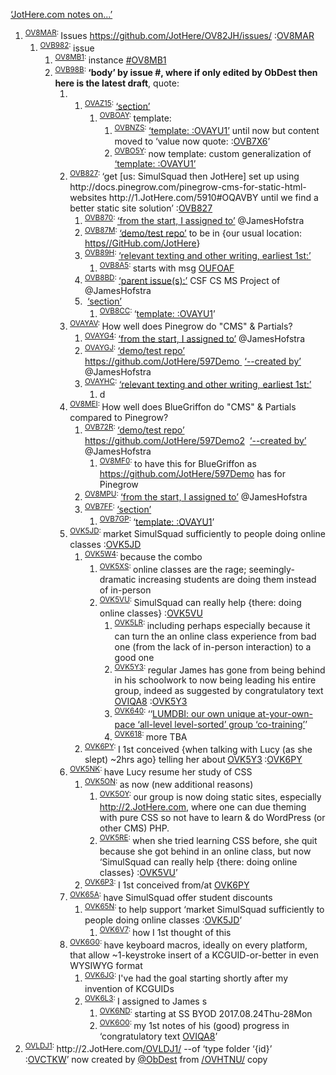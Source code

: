 ﻿<a href="http://1.JotHere.com/OVBFFW#OVHNI5">‘JotHere.com notes on...’</a>
<ol>
	<li><sup><a class="KENC7Z" id="OV8MAR" href="#OV8MAR">OV8MAR</a>: </sup>Issues&nbsp;<a href="https://github.com/JotHere/OV82JH/issues/">https://github.com/JotHere/OV82JH/issues/</a> :<a href="/OVLDJ1/#OV8MAR">OV8MAR</a>
			<ol>
		<li><sup><a class="KENC7Z" id="OVB982" href="#OVB982">OVB982</a>: </sup>issue<ol>
			<li><sup><a class="KENC7Z" id="OV8MB1" href="#OV8MB1">OV8MB1</a>: </sup>instance <a href="#OV8MB1">#OV8MB1</a></li>
			<li><sup><a class="KENC7Z" id="OVB98B" href="#OVB98B">OVB98B</a>: </sup><strong>‘body’ by issue #, where if only edited by ObDest then here is the latest draft</strong>, quote:<ol>
				<li>&nbsp;<ol>
	<li><sup><a class="KENC7Z" id="OVAZ15" href="#OVAZ15">OVAZ15</a>: </sup><a href="https://github.com/JotHere/OV82JH/issues/1#OVB7A9">‘section’</a><ol>
		<li><sup><a class="KENC7Z" id="OVBOAY" href="#OVBOAY">OVBOAY</a>: </sup>template:<ol>
			<li><sup><a class="KENC7Z" id="OVBNZS" href="#OVBNZS">OVBNZS</a>: </sup><a href="http://1.JotHere.com/OVBFFW#OVAYU1">‘template: :OVAYU1’</a> until now but content moved to ‘value now quote: :<a href="#OVB7X6">OVB7X6</a>’</li>
			<li><sup><a class="KENC7Z" id="OVBO5Y" href="#OVBO5Y">OVBO5Y</a>: </sup>now template: custom generalization of <a href="http://1.JotHere.com/OVBFFW#OVAYU1">‘template: :OVAYU1’</a></li>
		</ol>
		</li>
	</ol>
	</li>
</ol></li>
<li><sup><a class="KENC7Z" id="OVB827" href="#OVB827">OVB827</a>: </sup>‘get [us: SimulSquad then JotHere] set up using http://docs.pinegrow.com/pinegrow-cms-for-static-html-websites http://1.JotHere.com/5910#OQAVBY until we find a better static site solution’ :<a href="https://github.com/JotHere/OV82JH/issues/2#OVB827">OVB827</a>
<ol>
	<li><sup><a class="KENC7Z" id="OVB870" href="#OVB870">OVB870</a>: </sup><a href="https://github.com/JotHere/OV82JH/issues/1#OVAYYH">‘from the start, I assigned to’</a> @JamesHofstra</li>
	<li><sup><a class="KENC7Z" id="OVB87M" href="#OVB87M">OVB87M</a>: </sup><a href="https://github.com/JotHere/OV82JH/issues/1#OVAYYS">‘demo/test repo’</a> to be in {our usual location: <a href="../../../../../../JotHere_/1_/5914/https/GitHub.com/JotHere">https//GitHub.com/JotHere</a>} </li>
	<li><sup><a class="KENC7Z" id="OVB89H" href="#OVB89H">OVB89H</a>: </sup><a href="https://github.com/JotHere/OV82JH/issues/1#OVAYZ8">‘relevant texting and other writing, earliest 1st:’</a><ol>
		<li><sup><a class="KENC7Z" id="OVB8A5" href="#OVB8A5">OVB8A5</a>: </sup>starts with msg <a href="#OUFOAF">OUFOAF</a></li>
	</ol>
	</li>
	<li><sup><a class="KENC7Z" id="OVB8BD" href="#OVB8BD">OVB8BD</a>: </sup><a href="https://github.com/JotHere/OV82JH/issues/1#OVB7J5">‘parent issue(s):’</a> CSF CS MS Project of @JamesHofstra</li>
	<li>&nbsp;<a href="https://github.com/JotHere/OV82JH/issues/1#OVB7A9">‘section’</a><ol>
		<li><sup><a class="KENC7Z" id="OVB8CC" href="#OVB8CC">OVB8CC</a>: </sup>‘<a href="https://github.com/JotHere/OV82JH/issues/1#OVAYU1">template: :OVAYU1</a>’</li>
	</ol>
	</li>
</ol></li>
				<li><sup><a class="KENC7Z" id="OVAYAV" href="#OVAYAV">OVAYAV</a>: </sup>How well does Pinegrow do "CMS" &amp; Partials?
<ol>
	<li><sup><a class="KENC7Z" id="OVAYG4" href="#OVAYG4">OVAYG4</a>: </sup><a href="https://github.com/JotHere/OV82JH/issues/1#OVAYYH">‘from the start, I assigned to’</a> @JamesHofstra</li>
	<li><sup><a class="KENC7Z" id="OVAYGJ" href="#OVAYGJ">OVAYGJ</a>: </sup><a href="https://github.com/JotHere/OV82JH/issues/1#OVAYYS">‘demo/test repo’</a> <a href="https://github.com/JotHere/597Demo">https://github.com/JotHere/597Demo </a>&nbsp;<a href="https://github.com/JotHere/OV82JH/issues/1#OVAZBK">‘--created by’</a> @JamesHofstra</li>
	<li><sup><a class="KENC7Z" id="OVAYHC" href="#OVAYHC">OVAYHC</a>: </sup><a href="https://github.com/JotHere/OV82JH/issues/1#OVAYZ8">‘relevant texting and other writing, earliest 1st:’</a><ol>
		<li>d</li>
	</ol>
	</li>
</ol>
				</li>
				<li><sup><a class="KENC7Z" id="OV8MEI" href="#OV8MEI">OV8MEI</a>: </sup>How well does BlueGriffon do "CMS" &amp; Partials compared to Pinegrow?
<ol>
	<li><sup><a class="KENC7Z" id="OVB72R" href="#OVB72R">OVB72R</a>: </sup><a href="https://github.com/JotHere/OV82JH/issues/1#OVAYYS">‘demo/test repo’</a> <a href="https://github.com/JotHere/597Demo2">https://github.com/JotHere/597Demo2</a> &nbsp;<a href="https://github.com/JotHere/OV82JH/issues/1#OVAZBK">‘--created by’</a> @JamesHofstra<ol>
	<li><sup><a class="KENC7Z" id="OV8MF0" href="#OV8MF0">OV8MF0</a>: </sup>to have this for BlueGriffon as <a href="https://github.com/JotHere/597Demo">https://github.com/JotHere/597Demo</a> has for Pinegrow</li>
	</ol>
	</li>
	<li><sup><a class="KENC7Z" id="OV8MPU" href="#OV8MPU">OV8MPU</a>: </sup><a href="https://github.com/JotHere/OV82JH/issues/1#OVAYYH">‘from the start, I assigned to’</a> @JamesHofstra</li>
	<li><sup><a class="KENC7Z" id="OVB7FF" href="#OVB7FF">OVB7FF</a>: </sup><a href="https://github.com/JotHere/OV82JH/issues/1#OVB7A9">‘section’</a><ol>
		<li><sup><a class="KENC7Z" id="OVB7GP" href="#OVB7GP">OVB7GP</a>: </sup>‘<a href="https://github.com/JotHere/OV82JH/issues/1#OVAYU1">template: :OVAYU1</a>’</li>
	</ol>
	</li>
</ol></li>
				<li><sup><a class="KENC7Z" id="OVK5JD" href="#OVK5JD">OVK5JD</a>: </sup>market SimulSquad sufficiently to people doing online classes :<a href="#OVK5JD">OVK5JD</a><ol>
					<li><sup><a class="KENC7Z" id="OVK5W4" href="#OVK5W4">OVK5W4</a>: </sup>because the combo<ol>
						<li><sup><a class="KENC7Z" id="OVK5XS" href="#OVK5XS">OVK5XS</a>: </sup>online classes are the rage; seemingly-dramatic increasing students are doing them instead of in-person</li>
						<li><sup><a class="KENC7Z" id="OVK5VU" href="#OVK5VU">OVK5VU</a>: </sup>SimulSquad can really help {there: doing online classes} :<a href="#OVK5VU">OVK5VU</a>
						<ol>
							<li><sup><a class="KENC7Z" id="OVK5LR" href="#OVK5LR">OVK5LR</a>: </sup>including perhaps especially because it can turn the an online class experience from bad one (from the lack of in-person interaction) to a good one</li>
							<li><sup><a class="KENC7Z" id="OVK5Y3" href="#OVK5Y3">OVK5Y3</a>: </sup>regular James has gone from being behind in his schoolwork to now being leading his entire group, indeed as suggested by congratulatory text <a href="#OVIQA8">OVIQA8</a> :<a href="#OVK5Y3">OVK5Y3</a></li>
							<li><sup><a class="KENC7Z" id="OVK640" href="#OVK640">OVK640</a>: </sup>‘‘<a href="#OQ50O0">LUMDBI: our
                                            own unique at-your-own-pace
                                            ‘all-level level-sorted’ group
                                            ‘co-training’</a>’</li>
							<li><sup><a class="KENC7Z" id="OVK618" href="#OVK618">OVK618</a>: </sup>more TBA </li>
						</ol>
						</li>
					</ol>
					</li>
					<li><sup><a class="KENC7Z" id="OVK6PY" href="#OVK6PY">OVK6PY</a>: </sup>I 1st conceived {when talking with Lucy (as she slept) ~2hrs ago} telling her about<strong> </strong><a href="#OVK5Y3">OVK5Y3</a><strong> </strong>:<a href="#OVK6PY">OVK6PY</a></li>
				</ol>
				</li>
				<li><sup><a class="KENC7Z" id="OVK5NK" href="#OVK5NK">OVK5NK</a>: </sup>have Lucy resume her study of CSS<ol>
					<li><sup><a class="KENC7Z" id="OVK5ON" href="#OVK5ON">OVK5ON</a>: </sup>as now (new additional reasons)<ol>
						<li><sup><a class="KENC7Z" id="OVK5OY" href="#OVK5OY">OVK5OY</a>: </sup>our group is now doing static sites, especially <a href="http://2.JotHere.com">http://2.JotHere.com</a>, where one can due theming with pure CSS so not have to learn &amp; do WordPress (or other CMS) PHP.</li>
						<li><sup><a class="KENC7Z" id="OVK5RE" href="#OVK5RE">OVK5RE</a>: </sup>when she tried learning CSS before, she quit because she got behind in an online class, but now ‘SimulSquad can really help {there: doing online classes} :<a href="#OVK5VU">OVK5VU</a>’</li>
					</ol>
					</li>
					<li><sup><a class="KENC7Z" id="OVK6P3" href="#OVK6P3">OVK6P3</a>: </sup>I 1st conceived from/at <a href="#OVK6PY">OVK6PY</a></li>
				</ol>
				</li>
				<li><sup><a class="KENC7Z" id="OVK65A" href="#OVK65A">OVK65A</a>: </sup>have SimulSquad offer student discounts<ol>
					<li><sup><a class="KENC7Z" id="OVK65N" href="#OVK65N">OVK65N</a>: </sup>to help support ‘market SimulSquad sufficiently to people doing online classes :<a href="#OVK5JD">OVK5JD</a>’
					<ol>
						<li><sup><a class="KENC7Z" id="OVK6V7" href="#OVK6V7">OVK6V7</a>: </sup>how I 1st thought of this</li>
					</ol>
					</li>
				</ol>
				</li>
				<li><sup><a class="KENC7Z" id="OVK6G0" href="#OVK6G0">OVK6G0</a>: </sup>have keyboard macros, ideally on every platform, that allow ~1-keystroke insert of a KCGUID-or-better in even WYSIWYG format<ol>
					<li><sup><a class="KENC7Z" id="OVK6JG" href="#OVK6JG">OVK6JG</a>: </sup>I've had the goal starting shortly after my invention of KCGUIDs</li>
					<li><sup><a class="KENC7Z" id="OVK6L3" href="#OVK6L3">OVK6L3</a>: </sup>I assigned to James s<ol>
						<li><sup><a class="KENC7Z" id="OVK6ND" href="#OVK6ND">OVK6ND</a>: </sup>starting at SS BYOD 2017.08.24Thu-28Mon</li>
						<li><sup><a class="KENC7Z" id="OVK6O0" href="#OVK6O0">OVK6O0</a>: </sup>my 1st notes of his (good) progress in ‘congratulatory text <a href="#OVIQA8">OVIQA8</a>’</li>
					</ol>
					</li>
				</ol>
				</li>
			</ol>
			</li>
		</ol>
		</li>
			</ol>
			</li>
		<li><sup><a class="KENC7Z" id="OVLDJ1" href="#OVLDJ1">OVLDJ1</a>: </sup>http://2.JotHere.com<a href="/OVLDJ1/">/OVLDJ1/</a> --of ‘type folder ‘{id}’ :<a href="#OVCTKW">OVCTKW</a>’&nbsp;now created by <a href="https://github.com/ObDest">@ObDest</a> from <a href="/OVHTNU/">/OVHTNU/</a> copy</li>
</ol>